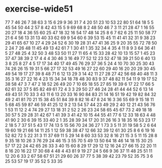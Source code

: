 # exercise-wide51
77
7
46
26
7
38
63
3
15
6
29
9
36
31
7
4
20
51
23
10
53
22
80
51
64
18
5
5
45
54
50
44
2
57
8
42
43
15
5
9
69
68
8
2
48
50
46
7
3
11
21
28
47
1
16
55
20
27
18
4
36
55
60
25
47
18
32
16
54
17
48
14
25
8
6
7
62
6
25
11
50
58
77
21
6
4
56
13
31
13
40
33
62
69
9
54
60
6
39
53
15
45
11
41
41
32
31
9
38
23
29
41
65
67
10
27
4
29
24
52
6
30
19
28
31
47
41
36
25
9
20
35
55
72
78
50
2
24
7
26
48
11
45
49
13
42
61
7
1
30
41
1
35
32
34
4
35
4
11
8
9
3
64
36
41
5
27
48
25
4
32
50
3
48
53
50
11
27
11
65
4
15
33
28
42
10
13
15
57
1
45
23
37
47
38
39
2
17
4
4
4
30
46
3
16
49
77
52
12
23
52
47
18
39
21
50
6
40
13
3
8
25
8
27
4
5
17
17
34
40
17
49
45
76
29
37
36
5
24
4
10
70
30
25
30
43
74
26
26
15
19
31
5
66
27
17
32
53
49
16
27
22
60
29
40
16
20
20
29
30
45
49
54
19
17
27
39
8
48
71
6
12
13
29
3
14
42
11
27
28
27
42
56
68
40
48
11
3
35
3
16
27
22
16
4
23
15
34
34
18
78
48
30
83
9
37
48
82
11
54
11
9
19
17
52
38
58
47
3
7
47
2
18
52
26
49
20
7
10
65
18
55
27
85
19
39
6
17
22
17
66
5
62
61
32
37
5
85
82
49
61
72
4
3
3
29
50
27
46
24
28
41
44
44
52
6
13
14
49
43
51
70
33
3
43
11
6
13
20
33
16
90
84
83
21
14
16
51
19
42
19
82
84
32
49
2
41
81
70
21
15
38
45
51
84
39
8
82
16
47
8
24
16
3
36
55
69
9
15
18
11
5
68
45
59
87
46
59
41
25
12
9
2
13
54
57
44
23
49
29
2
40
12
21
43
56
76
1
53
11
12
2
4
74
29
27
13
18
31
2
52
2
26
23
24
58
65
45
67
73
2
49
18
18
30
57
5
29
28
31
42
67
1
41
39
3
41
42
10
15
44
55
41
77
6
12
33
18
63
4
48
41
90
2
30
6
39
15
33
40
2
1
35
28
39
34
17
20
31
26
16
3
18
35
16
53
23
17
2
18
5
7
37
51
5
43
17
74
13
5
15
56
70
24
36
27
1
73
3
5
11
31
19
58
5
2
6
64
19
60
19
21
66
14
11
25
1
12
59
38
38
47
12
66
32
39
12
61
30
25
8
6
6
19
16
52
82
72
5
22
31
3
11
37
69
11
5
29
14
8
60
33
53
32
8
16
21
15
3
5
11
15
28
8
9
35
18
10
26
3
76
29
24
46
15
3
55
70
5
49
13
50
64
18
46
14
18
15
30
25
57
17
22
24
42
65
26
33
3
40
15
60
8
29
17
29
12
12
16
24
27
66
15
22
20
11
8
16
20
16
22
17
30
68
4
48
4
43
81
9
19
27
24
5
66
9
36
37
11
48
25
51
11
12
20
6
33
2
67
58
67
51
21
29
60
26
37
77
5
38
39
42
23
79
52
35
75
3
6
25
53
57
19
17
35
52
5
33
35
